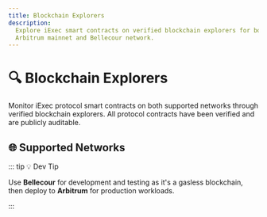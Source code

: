 ```yaml
---
title: Blockchain Explorers
description:
  Explore iExec smart contracts on verified blockchain explorers for both
  Arbitrum mainnet and Bellecour network.
---
```


# 🔍 Blockchain Explorers

Monitor iExec protocol smart contracts on both supported networks through
verified blockchain explorers. All protocol contracts have been verified and are
publicly auditable.

## 🌐 Supported Networks

<div class="grid grid-cols-1 gap-8 my-8">
  <UseCaseCard
    title="🔷 Arbitrum One"
    description="Production network for mainnet operations with verified smart contracts and comprehensive transaction tracking."
    image-url="/assets/tooling-&-explorers/blockchain-explorer/arbitrum-explorer.png"
    image-alt="Arbitrum Explorer"
    :features="['Verified Contracts', 'Transaction History', 'Token Tracking', 'Contract Interactions']"
    demo-url="https://arbiscan.io/"
    demo-icon="mdi:eye"
    demo-label="Visit Arbiscan"
  />
  
  <UseCaseCard
    title="⚡ Bellecour"
    description="iExec's dedicated sidechain for optimized performance with native integration and enhanced protocol analytics."
    image-url="/assets/tooling-&-explorers/blockchain-explorer/bellecour-explorer.png"
    image-alt="Bellecour Explorer"
    :features="['Verified Contracts', 'Transaction History', 'Token Tracking', 'Contract Interactions']"
    demo-url="https://blockscout-bellecour.iex.ec/"
    demo-icon="mdi:eye"
    demo-label="Visit Blockscout"
  />
</div>

::: tip 💡 Dev Tip

Use **Bellecour** for development and testing as it's a gasless blockchain, then
deploy to **Arbitrum** for production workloads.

:::

<script setup>
import UseCaseCard from '../../components/UseCaseCard.vue';
</script>
